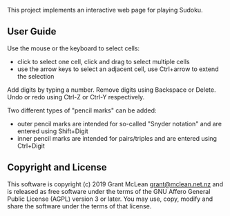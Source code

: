 This project implements an interactive web page for playing Sudoku.

## User Guide

Use the mouse or the keyboard to select cells:

* click to select one cell, click and drag to select multiple cells
* use the arrow keys to select an adjacent cell, use Ctrl+arrow to extend the
  selection

Add digits by typing a number.  Remove digits using Backspace or Delete.  Undo
or redo using Ctrl-Z or Ctrl-Y respectively.

Two different types of "pencil marks" can be added:

* outer pencil marks are intended for so-called "Snyder notation" and are
  entered using Shift+Digit
* inner pencil marks are intended for pairs/triples and are entered using
  Ctrl+Digit

## Copyright and License

This software is copyright (c) 2019 Grant McLean <grant@mclean.net.nz> and is
released as free software under the terms of the GNU Affero General Public
License (AGPL) version 3 or later.  You may use, copy, modify and share the
software under the terms of that license.
